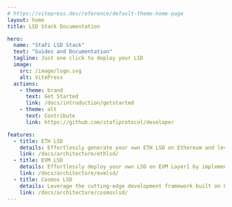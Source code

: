 ```yaml
---
# https://vitepress.dev/reference/default-theme-home-page
layout: home
title: LSD Stack Documentation

hero:
  name: "StaFi LSD Stack"
  text: "Guides and Documentation"
  tagline: Just one click to deploy your LSD
  image:
    src: /image/logo.svg
    alt: VitePress
  actions:
    - theme: brand
      text: Get Started
      link: /docs/introduction/getstarted
    - theme: alt
      text: Contribute
      link: https://github.com/stafiprotocol/developer

features:
  - title: ETH LSD
    details: Effortlessly generate your own ETH LSD on Ethereum and leverage integration with various third-party protocols to operate your staking pool for growth.
    link: /docs/architecture/ethlsd/
  - title: EVM LSD
    details: Effortlessly deploy your own LSD on EVM Layer1 by implementing the staking contract interface on a foundational development toolkit. Already supported on BSC, Polygon, and more, with no development required.
    link: /docs/architecture/evmlsd/
  - title: Cosmos LSD  
    details: Leverage the cutting-edge development framework built on CosWasm to effortlessly configure and integrate your own LSD project within the Cosmos ecosystem, requiring just a few simple steps for deployment.
    link: /docs/architecture/cosmoslsd/
---
```


